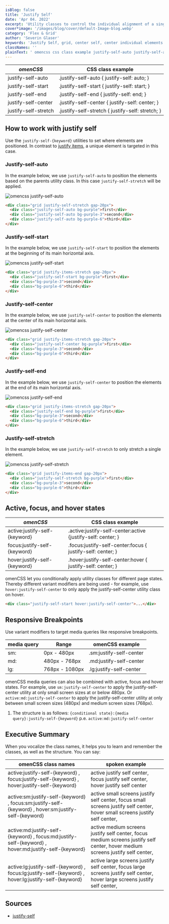 ```yaml
---
isBlog: false
title: 'Justify Self'
date: 'Apr 04. 2022'
excerpt: 'Utility classes to control the individual alignment of a single grid elements along the horizontal axis.'
cover*image: '/images/blog/cover/default-Image-blog.webp'
category: 'Flex & Grid'
author: 'Severin Glaser'
keywords: 'Justify Self, grid, center self, center individual elements'
classNames: ''
plainText: ' omencss css class example justify-self-auto justify-self-auto justify-self: auto; justify-self-start justify-self-start justify-self: start; justify-self-end justify-self-end justify-self: end; justify-self-center justify-self-center justify-self: center; justify-self-stretch justify-self-stretch justify-self: stretch; how to work with justify self use the justify-self- keyword utilities to set where elements are positioned in contrast to justify items docs flexbox-justify-items a unique element is targeted in this case justify-self-auto in the example below we use justify-self-auto to position the elements based on the parents utility class in this case justify-self-stretch will be applied ! omencss justify-self-auto images docs flex justify-items-stretch webp?style=centerme html div class=grid justify-self-stretch gap-20px div class=justify-self-auto bg-purple first div div class=justify-self-auto bg-purple-3 second div div class=justify-self-auto bg-purple-6 third div div justify-self-start in the example below we use justify-self-start to position the elements at the beginning of its main horizontal axis ! omencss justify-self-start images docs flex justify-self-start webp?style=centerme html div class=grid justify-items-stretch gap-20px div class=justify-self-start bg-purple first div div class=bg-purple-3 second div div class=bg-purple-6 third div div justify-self-center in the example below we use justify-self-center to position the elements at the center of its main horizontal axis ! omencss justify-self-center images docs flex justify-self-center webp?style=centerme html div class=grid justify-items-stretch gap-20px div class=justify-self-center bg-purple first div div class=bg-purple-3 second div div class=bg-purple-6 third div div justify-self-end in the example below we use justify-self-center to position the elements at the end of its main horizontal axis ! omencss justify-self-end images docs flex justify-self-end webp?style=centerme html div class=grid justify-items-stretch gap-20px div class=justify-self-end bg-purple first div div class=bg-purple-3 second div div class=bg-purple-6 third div div justify-self-stretch in the example below we use justify-self-stretch to only stretch a single element ! omencss justify-self-stretch images docs flex justify-self-stretch webp?style=centerme html div class=grid justify-items-end gap-20px div class=justify-self-stretch bg-purple first div div class=bg-purple-3 second div div class=bg-purple-6 third div div active focus and hover states omencss css class example - active:justify-self- keyword active :justify-self-center:active justify-self: center; focus:justify-self- keyword focus :justify-self-center:focus justify-self: center; hover:justify-self- keyword hover :justify-self-center:hover justify-self: center; omencss let you conditionally apply utility classes for different page states thereby different variant modifiers are being used - for example use hover:justify-self-center to only apply the justify-self-center utility class on hover html div class=grid justify-self-start hover:justify-self-center div responsive breakpoints use variant modifiers to target media queries like responsive breakpoints media query range omencss example - - sm: 0px - 480px sm:justify-self-center md: 480px - 768px md:justify-self-center lg: 768px - 1080px lg:justify-self-center omencss media queries can also be combined with active focus and hover states for example use sm:justify-self-center to apply the justify-self-center utility at only small screen sizes at or below 480px or active:md:justify-self-center to apply the justify-self-center utility at only between small screen sizes 480px and medium screen sizes 768px 1 the structure is as follows: conditional state : media query :justify-self- keyword p e active:md:justify-self-center executive summary when you vocalize the class names it helps you to learn and remember the classes as well as the structure you can say: omencss class names spoken example active:justify-self- keyword focus:justify-self- keyword hover:justify-self- keyword active justify self center focus justify self center hover justify self center active:sm:justify-self- keyword focus:sm:justify-self- keyword hover:sm:justify-self- keyword active small screens justify self center focus small screens justify self center hover small screens justify self center active:md:justify-self- keyword focus:md:justify-self- keyword hover:md:justify-self- keyword active medium screens justify self center focus medium screens justify self center hover medium screens justify self center active:lg:justify-self- keyword focus:lg:justify-self- keyword hover:lg:justify-self- keyword active large screens justify self center focus large screens justify self center hover large screens justify self center '
---
```


| _omenCSS_            | CSS class example                                |
| -------------------- | ------------------------------------------------ |
| justify-self-auto    | .justify-self-auto { justify-self: auto; }       |
| justify-self-start   | .justify-self-start { justify-self: start; }     |
| justify-self-end     | .justify-self-end { justify-self: end; }         |
| justify-self-center  | .justify-self-center { justify-self: center; }   |
| justify-self-stretch | .justify-self-stretch { justify-self: stretch; } |

## How to work with justify self

Use the `justify-self-{keyword}` utilities to set where elements are positioned. In contrast to [justify items](/docs/flexbox-justify-items), a unique element is targeted in this case.

### Justify-self-auto

In the example below, we use `justify-self-auto` to position the elements based on the parents utility class. In this case `justify-self-stretch` will be applied.

![omencss justify-self-auto](/images/docs/flex/justify-items-stretch.webp?style=centerme)

```html
<div class="grid justify-self-stretch gap-20px">
  <div class="justify-self-auto bg-purple">first</div>
  <div class="justify-self-auto bg-purple-3">second</div>
  <div class="justify-self-auto bg-purple-6">third</div>
</div>
```

### Justify-self-start

In the example below, we use `justify-self-start` to position the elements at the beginning of its main horizontal axis.

![omencss justify-self-start](/images/docs/flex/justify-self-start.webp?style=centerme)

```html
<div class="grid justify-items-stretch gap-20px">
  <div class="justify-self-start bg-purple">first</div>
  <div class="bg-purple-3">second</div>
  <div class="bg-purple-6">third</div>
</div>
```

### Justify-self-center

In the example below, we use `justify-self-center` to position the elements at the center of its main horizontal axis.

![omencss justify-self-center](/images/docs/flex/justify-self-center.webp?style=centerme)

```html
<div class="grid justify-items-stretch gap-20px">
  <div class="justify-self-center bg-purple">first</div>
  <div class="bg-purple-3">second</div>
  <div class="bg-purple-6">third</div>
</div>
```

### Justify-self-end

In the example below, we use `justify-self-center` to position the elements at the end of its main horizontal axis.

![omencss justify-self-end](/images/docs/flex/justify-self-end.webp?style=centerme)

```html
<div class="grid justify-items-stretch gap-20px">
  <div class="justify-self-end bg-purple">first</div>
  <div class="bg-purple-3">second</div>
  <div class="bg-purple-6">third</div>
</div>
```

### Justify-self-stretch

In the example below, we use `justify-self-stretch` to only stretch a single element.

![omencss justify-self-stretch](/images/docs/flex/justify-self-stretch.webp?style=centerme)

```html
<div class="grid justify-items-end gap-20px">
  <div class="justify-self-stretch bg-purple">first</div>
  <div class="bg-purple-3">second</div>
  <div class="bg-purple-6">third</div>
</div>
```

## Active, focus, and hover states

| _omenCSS_                     | CSS class example                                            |
| ----------------------------- | ------------------------------------------------------------ |
| active:justify-self-{keyword} | .active\:justify-self-center:active {justify-self: center; } |
| focus:justify-self-{keyword}  | .focus\:justify-self-center:focus { justify-self: center; }  |
| hover:justify-self-{keyword}  | .hover\:justify-self-center:hover { justify-self: center; }  |

omenCSS let you conditionally apply utility classes for different page states. Thereby different variant modifiers are being used - for example, use `hover:justify-self-center` to only apply the justify-self-center utility class on hover.

```html
<div class="justify-self-start hover:justify-self-center">...</div>
```

## Responsive Breakpoints

Use variant modifiers to target media queries like responsive breakpoints.

| media query | Range          | omenCSS example         |
| ----------- | -------------- | ----------------------- |
| sm:         | 0px - 480px    | .sm:justify-self-center |
| md:         | 480px - 768px  | .md:justify-self-center |
| lg:         | 768px - 1080px | .lg:justify-self-center |

omenCSS media queries can also be combined with active, focus and hover states. For example, use `sm:justify-self-center` to apply the justify-self-center utility at only small screen sizes at or below 480px. Or `active:md:justify-self-center` to apply the justify-self-center utility at only between small screen sizes (480px) and medium screen sizes (768px).

1. The structure is as follows: `{conditional state}:{media query}:justify-self-{keyword}` p.e. `active:md:justify-self-center`

## Executive Summary

When you vocalize the class names, it helps you to learn and remember the classes, as well as the structure. You can say:

| omenCSS class names                                                                                  | spoken example                                                                                                                 |
| ---------------------------------------------------------------------------------------------------- | ------------------------------------------------------------------------------------------------------------------------------ |
| active:justify-self-{keyword} , focus:justify-self-{keyword} , hover:justify-self-{keyword}          | active justify self center, focus justify self center, hover justify self center                                               |
| active:sm:justify-self-{keyword} , focus:sm:justify-self-{keyword} , hover:sm:justify-self-{keyword} | active small screens justify self center, focus small screens justify self center, hover small screens justify self center,    |
| active:md:justify-self-{keyword} , focus:md:justify-self-{keyword} , hover:md:justify-self-{keyword} | active medium screens justify self center, focus medium screens justify self center, hover medium screens justify self center, |
| active:lg:justify-self-{keyword} , focus:lg:justify-self-{keyword} , hover:lg:justify-self-{keyword} | active large screens justify self center, focus large screens justify self center, hover large screens justify self center,    |

## Sources

- [justify-self](https://developer.mozilla.org/en-US/docs/Web/CSS/justify-self)
